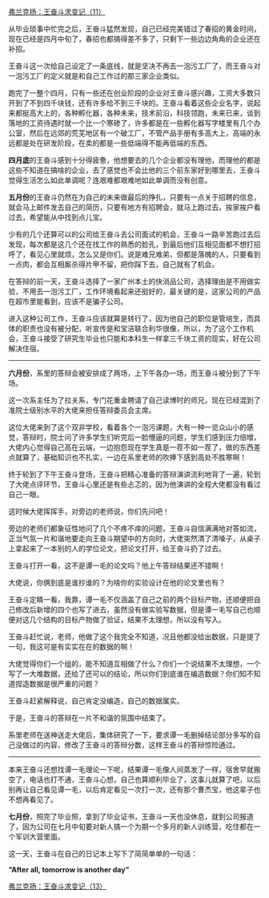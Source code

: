 <p></p><a href="https://zhuanlan.zhihu.com/p/60961370" data-draft-node="block" data-draft-type="link-card" data-image="https://pic2.zhimg.com/v2-3aee1ed4e7e900d06b7748ed7c7686e9_180x120.jpg" data-image-width="736" data-image-height="329" class="internal">弗兰克扬：王奋斗求变记（11）</a><p>从毕业琐事中忙完之后，王奋斗猛然发现，自己已经完美错过了春招的黄金时间，现在已经是四月中旬了，春招也都搞得差不多了，只剩下一些边边角角的企业还在补招。</p><p>王奋斗这一次给自己设定了一条底线，就是坚决不再去一泡污工厂了，而王奋斗对一泡污工厂的定义就是和自己工作过的那三家企业类似。</p><p>跑完了一整个四月，只有一些还在创业阶段的企业对王奋斗感兴趣，工资大多数只开到了不到四千块钱，还有许多给不到三千块的。王奋斗看着这些企业名字，说起来都挺高大上的，各种孵化器，各种未来，技术前沿，科技领跑，未来已来，谈到落地的工资待遇时就一个比一个寒碜了，许多都是在一些孵化器写字楼里有几个办公室，然后在远郊的荒芜地区有一个破工厂，不管产品手册有多高大上，高端的永远都是处在研发阶段，在卖的都是一些低端得不能再低端的东西。</p><p><b>四月底</b>的王奋斗感到十分得疲惫，他想要去的几个企业都没有理他，而理他的都是这些不知道在搞啥的企业，去了感觉也不会比他的三个前东家好到哪里去，王奋斗觉得生活怎么如此单调呢？连艰难都艰难地如此单调而没有创意。</p><p><b>五月份</b>的王奋斗仍然在为自己的未来做最后的挣扎，只要有一点关于招聘的信息，就会马上邮件发去自己的简历，只要有地方有招聘会，就马上跑过去，挨家挨户看过去，希望能从中找到点儿宝。</p><p>少有的几个还算可以的公司给王奋斗去公司面试的机会，王奋斗一路辛苦跑过去后发现，每次都是这几个还在找工作的熟悉的脸孔，到最后他们互相见面都不想打招呼了，看见心里就烦，怎么又是你们。说是难兄难弟，但都是落魄的人，只要看到一点肉，都会互相厮杀得片甲不留，把你踩下去，自己就有了机会。</p><p>在答辩的前一天，王奋斗选择了一家广州本土的快消品公司，选择理由是不用做实验，不用去一泡污工厂，工作环境看起来还挺好的，最关键的是，这家公司的产品在超市里能看到，应该不是骗子公司。</p><p>进入这种公司工作，王奋斗应该就算是转行了，因为他自己的职位是管培生，而具体的职责也没有被分配，听宣传是和宝洁联合利华很像，所以，为了这个工作机会，王奋斗接受了研究生毕业也只能和本科生一样拿三千块工资的现实，好在公司解决住宿。</p><hr/><p><b>六月份</b>，系里的答辩会被安排成了两场，上下午各办一场，而王奋斗被分到了下午场。</p><p>这一次系主任为了拉关系，专门花重金聘请了自己读博时的师兄，现在已经混到了准院士级别水平的大佬来担任答辩委员会主席。</p><p>这位大佬来到了这个双非学校，看着各个一泡污课题，大有一种一览众山小的感觉，答辩时，院士问了许多学生们听完后一脸懵逼的问题，学生们感到压力倍增，大佬内心觉得自己高在云端，一边抱怨现在学生真是一茬不如一茬了，做的东西差点就算了，基础知识也不扎实，一边在系里老师的吹捧下感到高处不胜寒啊！</p><p>终于轮到了下午王奋斗登场，王奋斗把精心准备的答辩演讲流利地背了一遍，轮到了大佬点评环节，王奋斗心里还是有些忐忑的，因为他演讲的全程大佬都没有看过自己一眼。</p><p>这时候大佬挥挥手，对旁边的老师说，你们先问吧！</p><p>旁边的老师们都象征性地问了几个不疼不痒的问题，王奋斗自信满满地对答如流，正当气氛一片和谐地要走向王奋斗期望中的方向时，大佬突然清了清嗓子，从桌子上拿起来了一本别的人的学位论文，把论文打开，给王奋斗扔了过去。</p><p>王奋斗打开一看，这不是谭一毛的论文吗？他上午答辩结果还不错啊！</p><p>大佬说，你俩到底是谁抄谁的？为啥你的实验设计在他的论文里也有？</p><p>王奋斗定睛一看，我靠，谭一毛不仅涵盖了自己之前的两个目标产物，还顺便把自己修改后新增的四个也写了进去，虽然没有做实验写数据，但是谭一毛写自己也顺便对这几个结构的目标产物做了验证，结果不太理想，所以没有写入。</p><p>王奋斗赶忙说，老师，他做了这个我完全不知道，况且他都没给出数据，只是提了一句，我这可是有实实在在的数据的啊！</p><p>大佬觉得你们一个组的，能不知道互相做了什么？你们一个说结果不太理想，一个写了一大堆数据，还给了还可以的结论，所以你们到底谁在编造数据？你们知不知道捏造数据是很严重的问题？</p><p>王奋斗赶紧解释说，自己肯定没编造，自己的数据属实。</p><p>于是，王奋斗的答辩在一片不和谐的氛围中结束了。</p><p>系里老师在送神送走大佬后，集体研究了一下，要求谭一毛删掉结论部分多写的自己没做过的内容，修改了王奋斗的答辩分数，这样王奋斗的答辩惊险通过。</p><hr/><p>本来王奋斗还想找谭一毛理论一下呢，结果谭一毛像人间蒸发了一样，宿舍早就搬空了，电话也打不通，王奋斗心想，自己也算顺利毕业了，这事儿就算了吧，以后别再让自己看见谭一毛，以后肯定看见一次打一次，还有那个曹杰宝，他这辈子也不想再看见了。</p><p><b>七月份</b>，照完了毕业照，拿到了毕业证书，王奋斗一天也没休息，就到公司报道了，因为公司在七月中旬要对新人搞一个为期一个多月的新人训练营，吃住都在一个军训大营里面。</p><p>这一天，王奋斗在自己的日记本上写下了简简单单的一句话：</p><p><b>“After all, tomorrow is another day”</b></p><a href="https://zhuanlan.zhihu.com/p/61050652" data-draft-node="block" data-draft-type="link-card" data-image="https://pic2.zhimg.com/v2-36af40a7335038653bc4fae0f8f798f1_180x120.jpg" data-image-width="718" data-image-height="344" class="internal">弗兰克扬：王奋斗求变记（13）</a><p></p>